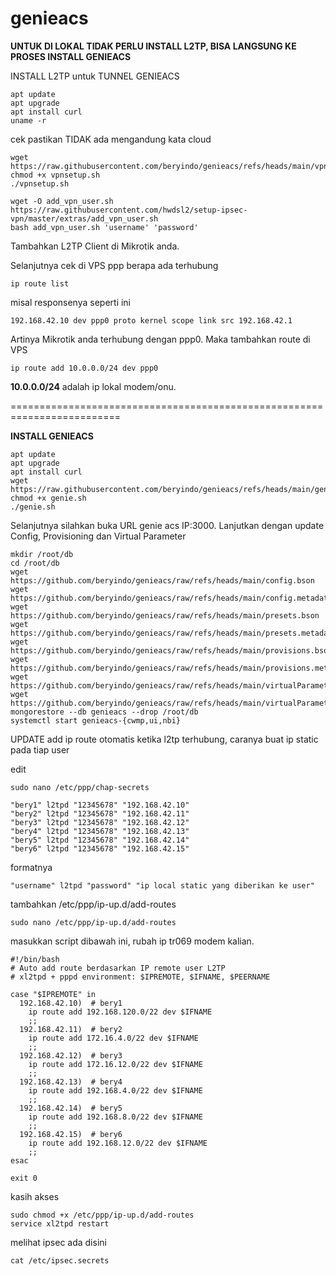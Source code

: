# genieacs

**UNTUK DI LOKAL TIDAK PERLU INSTALL L2TP, BISA LANGSUNG KE PROSES INSTALL GENIEACS**

INSTALL L2TP untuk TUNNEL GENIEACS
```
apt update
apt upgrade
apt install curl
uname -r
```
cek pastikan TIDAK ada mengandung kata cloud

```
wget https://raw.githubusercontent.com/beryindo/genieacs/refs/heads/main/vpnsetup.sh
chmod +x vpnsetup.sh
./vpnsetup.sh
```

```
wget -O add_vpn_user.sh https://raw.githubusercontent.com/hwdsl2/setup-ipsec-vpn/master/extras/add_vpn_user.sh
bash add_vpn_user.sh 'username' 'password'
```
Tambahkan L2TP Client di Mikrotik anda.

Selanjutnya cek di VPS ppp berapa ada terhubung
```
ip route list
```
misal responsenya seperti ini
```
192.168.42.10 dev ppp0 proto kernel scope link src 192.168.42.1
```
Artinya Mikrotik anda terhubung dengan ppp0. Maka tambahkan route di VPS
```
ip route add 10.0.0.0/24 dev ppp0
```
**10.0.0.0/24** adalah ip lokal modem/onu.


=========================================================================

**INSTALL GENIEACS**
```
apt update
apt upgrade
apt install curl
wget https://raw.githubusercontent.com/beryindo/genieacs/refs/heads/main/genie.sh
chmod +x genie.sh
./genie.sh
```

Selanjutnya silahkan buka URL genie acs IP:3000.
Lanjutkan dengan update Config, Provisioning dan Virtual Parameter

```
mkdir /root/db
cd /root/db
wget https://github.com/beryindo/genieacs/raw/refs/heads/main/config.bson
wget https://github.com/beryindo/genieacs/raw/refs/heads/main/config.metadata.json
wget https://github.com/beryindo/genieacs/raw/refs/heads/main/presets.bson
wget https://github.com/beryindo/genieacs/raw/refs/heads/main/presets.metadata.json
wget https://github.com/beryindo/genieacs/raw/refs/heads/main/provisions.bson
wget https://github.com/beryindo/genieacs/raw/refs/heads/main/provisions.metadata.json
wget https://github.com/beryindo/genieacs/raw/refs/heads/main/virtualParameters.bson
wget https://github.com/beryindo/genieacs/raw/refs/heads/main/virtualParameters.metadata.json
mongorestore --db genieacs --drop /root/db
systemctl start genieacs-{cwmp,ui,nbi}
```

UPDATE
add ip route otomatis ketika l2tp terhubung, caranya buat ip static pada tiap user

edit
```
sudo nano /etc/ppp/chap-secrets
```
```
"bery1" l2tpd "12345678" "192.168.42.10"
"bery2" l2tpd "12345678" "192.168.42.11"
"bery3" l2tpd "12345678" "192.168.42.12"
"bery4" l2tpd "12345678" "192.168.42.13"
"bery5" l2tpd "12345678" "192.168.42.14"
"bery6" l2tpd "12345678" "192.168.42.15"
```

formatnya
```
"username" l2tpd "password" "ip local static yang diberikan ke user"
```

tambahkan /etc/ppp/ip-up.d/add-routes
```
sudo nano /etc/ppp/ip-up.d/add-routes
```
masukkan script dibawah ini, rubah ip tr069 modem kalian.
```
#!/bin/bash
# Auto add route berdasarkan IP remote user L2TP
# xl2tpd + pppd environment: $IPREMOTE, $IFNAME, $PEERNAME

case "$IPREMOTE" in
  192.168.42.10)  # bery1
    ip route add 192.168.120.0/22 dev $IFNAME
    ;;
  192.168.42.11)  # bery2
    ip route add 172.16.4.0/22 dev $IFNAME
    ;;
  192.168.42.12)  # bery3
    ip route add 172.16.12.0/22 dev $IFNAME
    ;;
  192.168.42.13)  # bery4
    ip route add 192.168.4.0/22 dev $IFNAME
    ;;
  192.168.42.14)  # bery5
    ip route add 192.168.8.0/22 dev $IFNAME
    ;;
  192.168.42.15)  # bery6
    ip route add 192.168.12.0/22 dev $IFNAME
    ;;
esac

exit 0
```
kasih akses
```
sudo chmod +x /etc/ppp/ip-up.d/add-routes
service xl2tpd restart
```

melihat ipsec ada disini
```
cat /etc/ipsec.secrets
```
